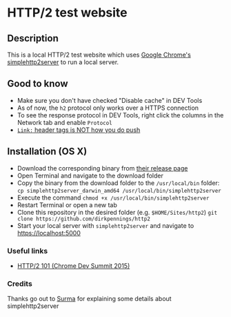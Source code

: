 # HTTP/2 test website

## Description

This is a local HTTP/2 test website which uses [Google Chrome's simplehttp2server](https://github.com/GoogleChrome/simplehttp2server) to run a local server.

## Good to know

* Make sure you don't have checked "Disable cache" in DEV Tools
* As of now, the `h2` protocol only works over a HTTPS connection
* To see the response protocol in DEV Tools, right click the columns in the Network tab and enable `Protocol`
* [`Link:` header tags is NOT how you do push](https://twitter.com/dassurma/status/748616497115836416)

## Installation (OS X)

* Download the corresponding binary from [their release page](https://github.com/GoogleChrome/simplehttp2server/releases)
* Open Terminal and navigate to the download folder
* Copy the binary from the download folder to the `/usr/local/bin` folder: `cp simplehttp2server_darwin_amd64 /usr/local/bin/simplehttp2server`
* Execute the command `chmod +x /usr/local/bin/simplehttp2server`
* Restart Terminal or open a new tab
* Clone this repository in the desired folder (e.g. `$HOME/Sites/http2`) `git clone https://github.com/dirkpennings/http2`
* Start your local server with `simplehttp2server` and navigate to [https://localhost:5000](https://localhost:5000)

### Useful links

* [HTTP/2 101 (Chrome Dev Summit 2015)](https://www.youtube.com/watch?v=r5oT_2ndjms&t=21m59s)

### Credits

Thanks go out to [Surma](https://github.com/surma) for explaining some details about simplehttp2server